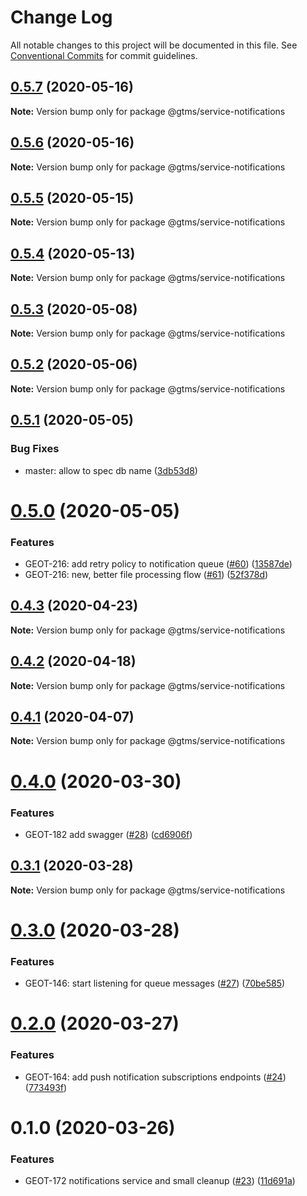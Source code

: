 # Change Log

All notable changes to this project will be documented in this file.
See [Conventional Commits](https://conventionalcommits.org) for commit guidelines.

## [0.5.7](https://github.com/mariusz-kabala/gtms-backend/compare/@gtms/service-notifications@0.5.6...@gtms/service-notifications@0.5.7) (2020-05-16)

**Note:** Version bump only for package @gtms/service-notifications





## [0.5.6](https://github.com/mariusz-kabala/gtms-backend/compare/@gtms/service-notifications@0.5.5...@gtms/service-notifications@0.5.6) (2020-05-16)

**Note:** Version bump only for package @gtms/service-notifications





## [0.5.5](https://github.com/mariusz-kabala/gtms-backend/compare/@gtms/service-notifications@0.5.4...@gtms/service-notifications@0.5.5) (2020-05-15)

**Note:** Version bump only for package @gtms/service-notifications





## [0.5.4](https://github.com/mariusz-kabala/gtms-backend/compare/@gtms/service-notifications@0.5.3...@gtms/service-notifications@0.5.4) (2020-05-13)

**Note:** Version bump only for package @gtms/service-notifications





## [0.5.3](https://github.com/mariusz-kabala/gtms-backend/compare/@gtms/service-notifications@0.5.2...@gtms/service-notifications@0.5.3) (2020-05-08)

**Note:** Version bump only for package @gtms/service-notifications





## [0.5.2](https://github.com/mariusz-kabala/gtms-backend/compare/@gtms/service-notifications@0.5.1...@gtms/service-notifications@0.5.2) (2020-05-06)

**Note:** Version bump only for package @gtms/service-notifications





## [0.5.1](https://github.com/mariusz-kabala/gtms-backend/compare/@gtms/service-notifications@0.5.0...@gtms/service-notifications@0.5.1) (2020-05-05)


### Bug Fixes

* master: allow to spec db name ([3db53d8](https://github.com/mariusz-kabala/gtms-backend/commit/3db53d8f6afb63a905cf72d67a1237ce2bf885ae))





# [0.5.0](https://github.com/mariusz-kabala/gtms-backend/compare/@gtms/service-notifications@0.4.3...@gtms/service-notifications@0.5.0) (2020-05-05)


### Features

* GEOT-216: add retry policy to notification queue ([#60](https://github.com/mariusz-kabala/gtms-backend/issues/60)) ([13587de](https://github.com/mariusz-kabala/gtms-backend/commit/13587de95c9e704936c6b2d08e4609ee4a2bf46b))
* GEOT-216: new, better file processing flow ([#61](https://github.com/mariusz-kabala/gtms-backend/issues/61)) ([52f378d](https://github.com/mariusz-kabala/gtms-backend/commit/52f378d26468fdb1bf3c8c6553e9b70ec43c609b))





## [0.4.3](https://github.com/mariusz-kabala/gtms-backend/compare/@gtms/service-notifications@0.4.2...@gtms/service-notifications@0.4.3) (2020-04-23)

**Note:** Version bump only for package @gtms/service-notifications





## [0.4.2](https://github.com/mariusz-kabala/gtms-backend/compare/@gtms/service-notifications@0.4.1...@gtms/service-notifications@0.4.2) (2020-04-18)

**Note:** Version bump only for package @gtms/service-notifications





## [0.4.1](https://github.com/mariusz-kabala/gtms-backend/compare/@gtms/service-notifications@0.4.0...@gtms/service-notifications@0.4.1) (2020-04-07)

**Note:** Version bump only for package @gtms/service-notifications





# [0.4.0](https://github.com/mariusz-kabala/gtms-backend/compare/@gtms/service-notifications@0.3.1...@gtms/service-notifications@0.4.0) (2020-03-30)


### Features

* GEOT-182 add swagger ([#28](https://github.com/mariusz-kabala/gtms-backend/issues/28)) ([cd6906f](https://github.com/mariusz-kabala/gtms-backend/commit/cd6906feecc6e5fddd2544207b4ec19f52dd2905))





## [0.3.1](https://github.com/mariusz-kabala/gtms-backend/compare/@gtms/service-notifications@0.3.0...@gtms/service-notifications@0.3.1) (2020-03-28)

**Note:** Version bump only for package @gtms/service-notifications





# [0.3.0](https://github.com/mariusz-kabala/gtms-backend/compare/@gtms/service-notifications@0.2.0...@gtms/service-notifications@0.3.0) (2020-03-28)


### Features

* GEOT-146: start listening for queue messages ([#27](https://github.com/mariusz-kabala/gtms-backend/issues/27)) ([70be585](https://github.com/mariusz-kabala/gtms-backend/commit/70be585f92940e724dda073b23e247470825442f))





# [0.2.0](https://github.com/mariusz-kabala/gtms-backend/compare/@gtms/service-notifications@0.1.0...@gtms/service-notifications@0.2.0) (2020-03-27)


### Features

* GEOT-164: add push notification subscriptions endpoints ([#24](https://github.com/mariusz-kabala/gtms-backend/issues/24)) ([773493f](https://github.com/mariusz-kabala/gtms-backend/commit/773493f7aee5a2e27fab6a3664acc3f2ead62590))





# 0.1.0 (2020-03-26)


### Features

* GEOT-172 notifications service and small cleanup ([#23](https://github.com/mariusz-kabala/gtms-backend/issues/23)) ([11d691a](https://github.com/mariusz-kabala/gtms-backend/commit/11d691a5b5348a4c9e882659965cd9e6db5066d9))
